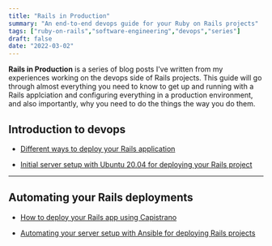 ```yaml
---
title: "Rails in Production"
summary: "An end-to-end devops guide for your Ruby on Rails projects"
tags: ["ruby-on-rails","software-engineering","devops","series"]
draft: false
date: "2022-03-02"
---
```


__Rails in Production__ is a series of blog posts I've written from my experiences working on the devops side of Rails projects. This guide will go through almost everything you need to know to get up and running with a Rails applciation and configuring everything in a production environment, and also importantly, why you need to do the things the way you do them.

## Introduction to devops

- [Different ways to deploy your Rails application](/blog/devops/introduction-to-rails-in-production)

- [Initial server setup with Ubuntu 20.04 for deploying your Rails project](/blog/devops/server-setup)

---

## Automating your Rails deployments

- [How to deploy your Rails app using Capistrano](/blog/devops/rails-capistrano)

- [Automating your server setup with Ansible for deploying Rails projects](/blog/devops/ansible)
